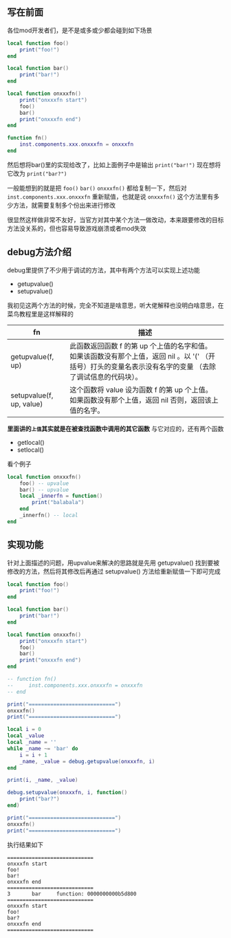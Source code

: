 ## 写在前面

各位mod开发者们，是不是或多或少都会碰到如下场景

```lua
local function foo()
    print("foo!")
end

local function bar()
    print("bar!")
end

local function onxxxfn()
    print("onxxxfn start")
    foo()
    bar()
    print("onxxxfn end")
end

function fn()
    inst.components.xxx.onxxxfn = onxxxfn
end
```

然后想将bar()里的实现给改了，比如上面例子中是输出 `print("bar!")` 现在想将它改为 `print("bar?")`

一般能想到的就是把 `foo()` `bar()` `onxxxfn()` 都给复制一下，然后对 `inst.components.xxx.onxxxfn` 重新赋值，也就是说 `onxxxfn()` 这个方法里有多少方法，就需要复制多个份出来进行修改

很显然这样做非常不友好，当官方对其中某个方法一做改动，本来跟要修改的目标方法没关系的，但也容易导致游戏崩溃或者mod失效

## debug方法介绍

debug里提供了不少用于调试的方法，其中有两个方法可以实现上述功能

- getupvalue()
- setupvalue()

我初见这两个方法的时候，完全不知道是啥意思，听大佬解释也没明白啥意思，在菜鸟教程里是这样解释的

| fn | 描述 |
| ---| --- |
| getupvalue(f, up) | 此函数返回函数 f 的第 up 个上值的名字和值。 如果该函数没有那个上值，返回 nil 。以 '(' （开括号）打头的变量名表示没有名字的变量 （去除了调试信息的代码块）。 |
| setupvalue(f, up, value) | 这个函数将 value 设为函数 f 的第 up 个上值。 如果函数没有那个上值，返回 nil 否则，返回该上值的名字。|

**里面讲的`上值`其实就是在被查找函数中调用的其它函数** 与它对应的，还有两个函数

- getlocal()
- setlocal()

看个例子

```lua
local function onxxxfn()
    foo() -- upvalue
    bar() -- upvalue
    local _innerfn = function()
        print("balabala")
    end
    _innerfn() -- local
end
```

## 实现功能

针对上面描述的问题，用upvalue来解决的思路就是先用 getupvalue() 找到要被修改的方法，然后将其修改后再通过 setupvalue() 方法给重新赋值一下即可完成

```lua
local function foo()
    print("foo!")
end

local function bar()
    print("bar!")
end

local function onxxxfn()
    print("onxxxfn start")
    foo()
    bar()
    print("onxxxfn end")
end

-- function fn()
--     inst.components.xxx.onxxxfn = onxxxfn
-- end

print("============================")
onxxxfn()
print("============================")

local i = 0
local _value
local _name = ''
while _name ~= 'bar' do
    i = i + 1
    _name, _value = debug.getupvalue(onxxxfn, i)
end

print(i, _name, _value)

debug.setupvalue(onxxxfn, i, function()
    print("bar?")
end)

print("============================")
onxxxfn()
print("============================")
```

执行结果如下

```log
============================
onxxxfn start
foo!
bar!
onxxxfn end
============================
3       bar     function: 0000000000b5d800
============================
onxxxfn start
foo!
bar?
onxxxfn end
============================
```